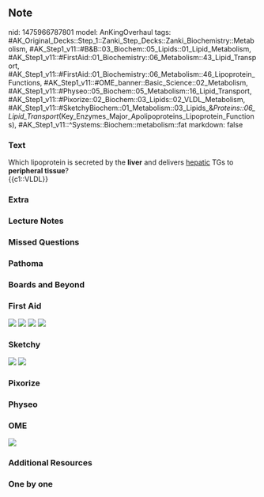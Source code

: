 ## Note
nid: 1475966787801
model: AnKingOverhaul
tags: #AK_Original_Decks::Step_1::Zanki_Step_Decks::Zanki_Biochemistry::Metabolism, #AK_Step1_v11::#B&B::03_Biochem::05_Lipids::01_Lipid_Metabolism, #AK_Step1_v11::#FirstAid::01_Biochemistry::06_Metabolism::43_Lipid_Transport, #AK_Step1_v11::#FirstAid::01_Biochemistry::06_Metabolism::46_Lipoprotein_Functions, #AK_Step1_v11::#OME_banner::Basic_Science::02_Metabolism, #AK_Step1_v11::#Physeo::05_Biochem::05_Metabolism::16_Lipid_Transport, #AK_Step1_v11::#Pixorize::02_Biochem::03_Lipids::02_VLDL_Metabolism, #AK_Step1_v11::#SketchyBiochem::01_Metabolism::03_Lipids_&_Proteins::06_Lipid_Transport_(Key_Enzymes_Major_Apolipoproteins_Lipoprotein_Functions), #AK_Step1_v11::^Systems::Biochem::metabolism::fat
markdown: false

### Text
<div>
  <div>
    <div>
      Which lipoprotein is secreted by the <b>liver</b> and
      delivers <u>hepatic</u> TGs to
    </div>
    <div>
      <b>peripheral tissue</b>?
    </div>
    <div>
      {{c1::VLDL}}
    </div>
  </div>
</div>

### Extra


### Lecture Notes


### Missed Questions


### Pathoma


### Boards and Beyond


### First Aid
<img src="tmp1X3bPF.png"> <img src="tmp9SG1FQ.png"> <img src=
"tmp73PybX.png"> <img src="tmpkMpd4d.png">

### Sketchy
<img src=
"Lipid%20Transport%20(Key%20Enzymes,%20Major%20Apolipoproteins%20&%20Lipoprotein%20Functions).png">
<img src="Screen%20Shot%202022-01-30%20at%203.54.21%20AM.png">

### Pixorize


### Physeo


### OME
<div class="ome-widget">
  <a href=
  "https://onlinemeded.org/spa/metabolism?ref=anki"><img src=
  "_OME_AnkiFlashcards_Topic_3.png"></a>
</div>

### Additional Resources


### One by one

